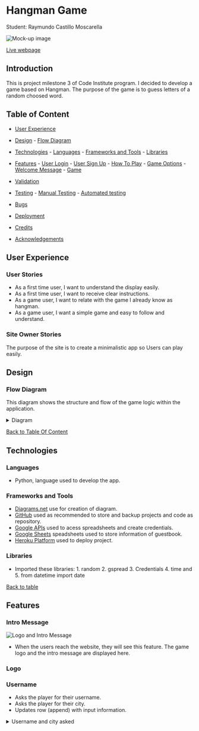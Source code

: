 # Hangman Game

Student: Raymundo Castillo Moscarella

![Mock-up image](/doc/xxxx.png)

 [Live webpage](https://.herokuapp.com)

## Introduction

This is project milestone 3 of Code Institute program. I decided to develop a game based on Hangman. The purpose of the game is to guess letters of a random choosed word.

## Table of Content
* [User Experience](#user-experience)

* [Design](#design)
        -  [Flow Diagram](#flow-diagram)
* [Technologies](#technologies)
        - [Languages](#languages)
        - [Frameworks and Tools](#frameworks-and-tools)
        - [Libraries](#libraries)
* [Features](#features)
        - [User Login](#user-login)
        - [User Sign Up](#user-sign-up)
        - [How To Play](#how-to-play)
        - [Game Options](#game-options)
        - [Welcome Message](#welcome-message)
        - [Game](#game)
* [Validation](#validation)
* [Testing](#testing)
        - [Manual Testing](#manual-testing)
        - [Automated testing](#automated-testing)
* [Bugs](#bugs)
* [Deployment](#deployment)
* [Credits](#credits)
* [Acknowledgements](#acknowledgements)


## User Experience
 
### User Stories
 
* As a first time user, I want to understand the display easily.
* As a first time user, I want to receive clear instructions.
* As a game user, I want to relate with the game I already know as hangman.
* As a game user, I want a simple game and easy to follow and understand.
 
### Site Owner Stories
 
The purpose of the site is to create a minimalistic app so Users can play easily.
 
## Design
 
### Flow Diagram
This diagram shows the structure and flow of the game logic within the application.
 
<details><summary>Diagram</summary>
<img src="documentation/diagram.png">
</details>
 
[Back to Table Of Content](#table-of-content)

## Technologies

### Languages
- Python, language used to develop the app.
 
### Frameworks and Tools
- [Diagrams.net](https://app.diagrams.net/) use for creation of diagram.
- [GitHub](https://github.com/) used as recommended to store and backup projects and code as repository.
- [Google APIs](https://cloud.google.com/cloud-console/) used to acess spreadsheets and create credentials.
- [Google Sheets](https://www.google.co.uk/sheets/about/) speadsheets used to store information of guestbook.
- [Heroku Platform](https://dashboard.heroku.com/) used to deploy project.
 
 ### Libraries

 - Imported these libraries: 1. random 2. gspread 3. Credentials 4. time and 5. from datetime import date

 [Back to table](#table-of-content)

## Features
 
### Intro Message
 
![Logo and Intro Message](./assets/images/readme/hangman-feature-1.jpg)
 
* When the users reach the website, they will see this feature. The game logo and the intro message are displayed here.<br>

### Logo 
 
### Username
- Asks the player for their username.
- Asks the player for their city.
- Updates row (append) with input information.
 
<details>
<summary>Username and city asked</summary>
 

### Guestbook
![Leaderboard](guestbook.png)
* The Leaderboard shows the 15 players with the best scores.
 
<details>
<summary>Player Database Screenshot</summary>
 
![Player Database](documentation/guestbook.png)
</details>
 

 
### Game
- Displays the title created for the game.
- Displays the numbers of lives remaining for the player.
- Displays the Letters that have already been used within this game.
- Displays the status of the gallows and the man getting hung.
- Displays the status of the word being guessed.
- Displays a warning when an invalid character is entered.
- Tells the player when the enter a letter that is not in the word.
- Provides feedback when the game has been won.
- Gives the option to play again and prints the users total when the next game starts.
- User stories covered: 1, 5, 6, 7, 8, 12, 13
 
 

 
### Hangman Stage 1
![Game Feature](./assets/images/readme/hangman-feature-5.jpg)<br><br>
 
This feature displays where the main scene happens. Here the user can play and see the following information about the game:
* Numbers of letters chosen by the computer
* Hangman stages
* Letters guessed right
* Letters guessed wrong
* Current score
* Current number of attempts
* Input to guess a letter or a full word
* Input letters to either guess a letter only or the full word
 
<details>
<summary>Game Screenshot</summary>
 
![Game](documentation/hangmanstages.png)
</details>
<details>
 
[Back](#table-of-content)

## Testing

### Manual Testing
After testing user stories, I went ahead to run the program several times and asked close people to play it as well.

### Validator
 
The [PEP8](http://pep8online.com/) Validator Service was used to validate every Python file in the project to ensure there were no syntax errors in the project.
 
![PEP8](/hangman-pep8-results.png)
* No errors or warnings were found during the testing of the code in PEP8

## Bugs
 
debug
printint 2 times hanman image
deleted it from line 101 of code, it was repeated
 
issues with position of variable word
trying several times
 
[Back](#table-of-content)

## Deployment
 
### Heroku
This application has been deployed from GitHub to Heroku by following the steps:
 
 
[Back to Table Of Content](#table-of-content)

## Acknowledgements
I would like to thank everyone who supported me in the development of this project:
-
-
- Code Institute community on Slack for resources and support

[Back to Table Of Content](#table-of-content)



